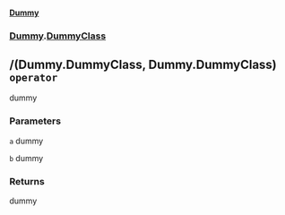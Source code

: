 #### [Dummy](./Dummy.md 'Dummy')
### [Dummy](./Dummy.md#Dummy 'Dummy').[DummyClass](./Dummy-DummyClass.md 'Dummy.DummyClass')
## /(Dummy.DummyClass, Dummy.DummyClass) `operator`
dummy
### Parameters

<a name='Dummy-DummyClass-op_Division(Dummy-DummyClass-_Dummy-DummyClass)-a'></a>
`a`
dummy

<a name='Dummy-DummyClass-op_Division(Dummy-DummyClass-_Dummy-DummyClass)-b'></a>
`b`
dummy
### Returns
dummy
